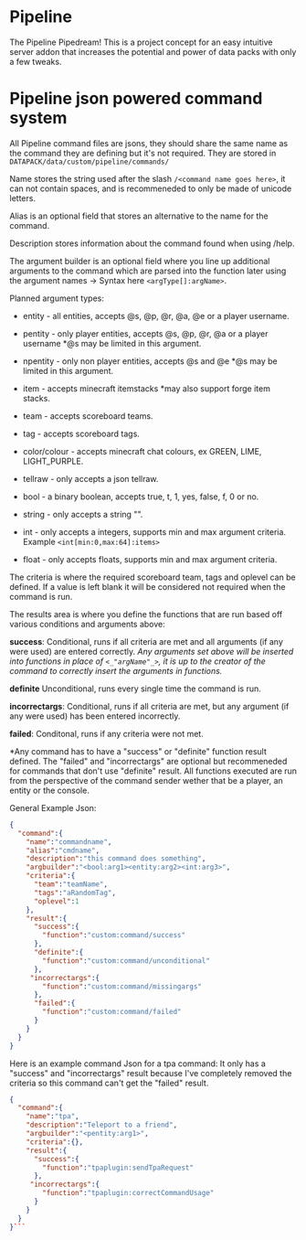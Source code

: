 # Pipeline
The Pipeline Pipedream! This is a project concept for an easy intuitive server addon that increases the potential and power of data packs with only a few tweaks.

# Pipeline json powered command system
All Pipeline command files are jsons, they should share the same name as the command they are defining but it's not required. They are stored in `DATAPACK/data/custom/pipeline/commands/`

Name stores the string used after the slash `/<command name goes here>`, it can not contain spaces, and is recommeneded to only be made of unicode letters.

Alias is an optional field that stores an alternative to the name for the command.

Description stores information about the command found when using /help.

The argument builder is an optional field where you line up additional arguments to the command which are parsed into the function later using the argument names -> Syntax here `<argType[]:argName>`.

Planned argument types:
* entity - all entities, accepts @s, @p, @r, @a, @e or a player username.
* pentity - only player entities, accepts @s, @p, @r, @a or a player username *@s may be limited in this argument.
* npentity - only non player entities, accepts @s and @e *@s may be limited in this argument.

* item - accepts minecraft itemstacks *may also support forge item stacks.

* team - accepts scoreboard teams.
* tag - accepts scoreboard tags.

* color/colour - accepts minecraft chat colours, ex GREEN, LIME, LIGHT_PURPLE.

* tellraw - only accepts a json tellraw.

* bool - a binary boolean, accepts true, t, 1, yes, false, f, 0 or no.
* string - only accepts a string "".
* int - only accepts a integers, supports min and max argument criteria. Example `<int[min:0,max:64]:items>`
* float - only accepts floats, supports min and max argument criteria.

The criteria is where the required scoreboard team, tags and oplevel can be defined. If a value is left blank it will be considered not required when the command is run.

The results area is where you define the functions that are run based off various conditions and arguments above:

**success**: Conditional, runs if all criteria are met and all arguments (if any were used) are entered correctly.
*Any arguments set above will be inserted into functions in place of `<_"argName"_>`, it is up to the creator of the command to correctly insert the arguments in functions.*

**definite** Unconditional, runs every single time the command is run.

**incorrectargs**: Conditional, runs if all criteria are met, but any argument (if any were used) has been entered incorrectly.

**failed**: Conditonal, runs if any criteria were not met.

*Any command has to have a "success" or "definite" function result defined. The "failed" and "incorrectargs" are optional but recommeneded for commands that don't use "definite" result. All functions executed are run from the perspective of the command sender wether that be a player, an entity or the console.


General Example Json:
```json
{
  "command":{
    "name":"commandname",
    "alias":"cmdname",
    "description":"this command does something",
    "argbuilder":"<bool:arg1><entity:arg2><int:arg3>",
    "criteria":{
      "team":"teamName",
      "tags":"aRandomTag",
      "oplevel":1
    },
    "result":{
      "success":{
        "function":"custom:command/success"
      },
      "definite":{
        "function":"custom:command/unconditional"
      },
     "incorrectargs":{
        "function":"custom:command/missingargs"
      },
      "failed":{
        "function":"custom:command/failed"
      }
    }
  }
}
```
Here is an example command Json for a tpa command: It only has a "success" and "incorrectargs" result because I've completely removed the criteria so this command can't get the "failed" result. 
```json
{
  "command":{
    "name":"tpa",
    "description":"Teleport to a friend",
    "argbuilder":"<pentity:arg1>",
    "criteria":{},
    "result":{
      "success":{
        "function":"tpaplugin:sendTpaRequest"
      },
     "incorrectargs":{
        "function":"tpaplugin:correctCommandUsage"
      }
    }
  }
}```
